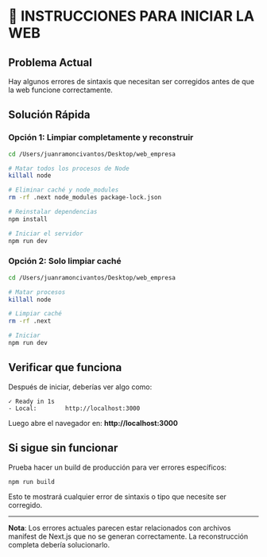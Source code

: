# 🚀 INSTRUCCIONES PARA INICIAR LA WEB

## Problema Actual
Hay algunos errores de sintaxis que necesitan ser corregidos antes de que la web funcione correctamente.

## Solución Rápida

### Opción 1: Limpiar completamente y reconstruir

```bash
cd /Users/juanramoncivantos/Desktop/web_empresa

# Matar todos los procesos de Node
killall node

# Eliminar caché y node_modules
rm -rf .next node_modules package-lock.json

# Reinstalar dependencias
npm install

# Iniciar el servidor
npm run dev
```

### Opción 2: Solo limpiar caché

```bash
cd /Users/juanramoncivantos/Desktop/web_empresa

# Matar procesos
killall node

# Limpiar caché
rm -rf .next

# Iniciar
npm run dev
```

## Verificar que funciona

Después de iniciar, deberías ver algo como:

```
✓ Ready in 1s
- Local:        http://localhost:3000
```

Luego abre el navegador en: **http://localhost:3000**

## Si sigue sin funcionar

Prueba hacer un build de producción para ver errores específicos:

```bash
npm run build
```

Esto te mostrará cualquier error de sintaxis o tipo que necesite ser corregido.

---

**Nota**: Los errores actuales parecen estar relacionados con archivos manifest de Next.js que no se generan correctamente. La reconstrucción completa debería solucionarlo.

